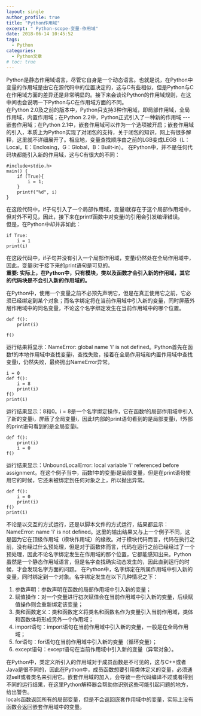 ```yaml
---
layout: single
author_profile: true
title: "Python作用域"
excerpt: " Python-scope-变量-作用域"
date: 2018-06-14 10:45:52
tags:
  - Python
categories:
  - Python文章
# toc: true
---
```


Python是静态作用域语言，尽管它自身是一个动态语言。也就是说，在Python中变量的作用域是由它在源代码中的位置决定的，这与C有些相似，但是Python与C在作用域方面的差异还是非常明显的。接下来会谈论Python的作用域规则，在这中间也会说明一下Python与C在作用域方面的不同。  
在Python 2.0及之前的版本中，Python只支持3种作用域，即局部作用域，全局作用域，内置作用域；在Python 2.2中，Python正式引入了一种新的作用域 --- 嵌套作用域；在Python 2.1中，嵌套作用域可以作为一个选项被开启；嵌套作用域的引入，本质上为Python实现了对闭包的支持，关于闭包的知识，网上有很多解释，这里就不详细展开了。相应地，变量查找顺序由之前的LGB变成LEGB（L：Local，E：Enclosing，G：Global，B：Built-in）。
在Python中，并不是任何代码块都能引入新的作用域，这与C有很大的不同：
```
#include<stdio.h>
main() {
    if (True){
        i = 1;
    }
    printf("%d", i) 
}
```
在这段代码中，if子句引入了一个局部作用域，变量i就存在于这个局部作用域中，但对外不可见，因此，接下来在printf函数中对变量i的引用会引发编译错误。  
但是，在Python中却并非如此：
```
if True:
    i = 1
print(i)
```
在这段代码中，if子句并没有引入一个局部作用域，变量i仍然处在全局作用域中，因此，变量i对于接下来的print语句是可见的。  
**重要: 实际上，在Python中，只有模块，类以及函数才会引入新的作用域，其它的代码块是不会引入新的作用域的。**

在Python中，使用一个变量之前不必预先声明它，但是在真正使用它之前，它必须已经绑定到某个对象；而名字绑定将在当前作用域中引入新的变量，同时屏蔽外层作用域中的同名变量，不论这个名字绑定发生在当前作用域中的哪个位置。 
```
def f():
    print(i)

f()
```
运行结果将显示：NameError: global name 'i' is not defined。Python首先在函数f的本地作用域中查找变量i，查找失败，接着在全局作用域和内置作用域中查找变量i，仍然失败，最终抛出NameError异常。
```
i = 0
def f():
    i = 8
    print(i)
f()
print(i)
```
运行结果显示：8和0。i = 8是一个名字绑定操作，它在函数f的局部作用域中引入了新的变量i，屏蔽了全局变量i，因此f内部的print语句看到的是局部变量i，f外部的print语句看到的是全局变量i。
```
def f():
    print(i)
    i = 0
f()
```
运行结果显示：UnboundLocalError: local variable 'i' referenced before assignment。在这个例子当中，函数f中的变量i是局部变量，但是在print语句使用它的时候，它还未被绑定到任何对象之上，所以抛出异常。
```
def f():
    i = 0
    print(i)
f()
print(i)
```
不论是以交互的方式运行，还是以脚本文件的方式运行，结果都显示：NameError: name 'i' is not defined。这里的输出结果又与上一个例子不同，这是因为它在顶级作用域（模块作用域）的缘故。对于模块代码而言，代码在执行之前，没有经过什么预处理，但是对于函数体而言，代码在运行之前已经经过了一个预处理，因此不论名字绑定发生在作用域的那个位置，它都能感知出来。Python虽然是一个静态作用域语言，但是名字查找确实动态发生的，因此直到运行的时候，才会发现名字方面的问题。
在Python中，名字绑定在所属作用域中引入新的变量，同时绑定到一个对象。名字绑定发生在以下几种情况之下：
1. 参数声明：参数声明在函数的局部作用域中引入新的变量；
2. 赋值操作：对一个变量进行初次赋值会在当前作用域中引入新的变量，后续赋值操作则会重新绑定该变量；
3. 类和函数定义：类和函数定义将类名和函数名作为变量引入当前作用域，类体和函数体将形成另外一个作用域；
4. import语句：import语句在当前作用域中引入新的变量，一般是在全局作用域；
5. for语句：for语句在当前作用域中引入新的变量（循环变量）；
6. except语句：except语句在当前作用域中引入新的变量（异常对象）。

在Python中，类定义所引入的作用域对于成员函数是不可见的，这与C++或者Java是很不同的，因此在Python中，成员函数想要引用类体定义的变量，必须通过self或者类名来引用它。嵌套作用域的加入，会导致一些代码编译不过或者得到不同的运行结果，在这里Python解释器会帮助你识别这些可能引起问题的地方，给出警告。  
locals函数返回所有的局部变量，但是不会返回嵌套作用域中的变量，实际上没有函数会返回嵌套作用域中的变量。
